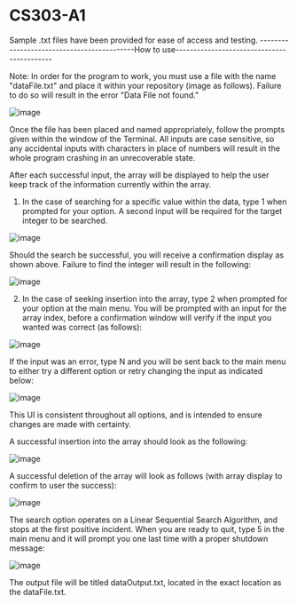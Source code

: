 # CS303-A1

Sample .txt files have been provided for ease of access and testing.
-------------------------------------------How to use-------------------------------------------

Note: In order for the program to work, you must use a file with the name "dataFile.txt" and place it within your repository (image as follows). Failure to do so will result in the error "Data File not found." 

![image](https://user-images.githubusercontent.com/24641567/235332998-0320bb0e-b9a5-43ee-a12e-b3b6b0ae5ce3.png)

Once the file has been placed and named appropriately, follow the prompts given within the window of the Terminal.
All inputs are case sensitive, so any accidental inputs with characters in place of numbers will result in the whole program crashing in an unrecoverable state.

After each successful input, the array will be displayed to help the user keep track of the information currently within the array.

1. In the case of searching for a specific value within the data, type 1 when prompted for your option. A second input will be required for the target integer to be searched.

![image](https://user-images.githubusercontent.com/24641567/235333188-a41ce298-625c-4da7-8c46-6ebc508127a8.png)

Should the search be successful, you will receive a confirmation display as shown above. Failure to find the integer will result in the following:

![image](https://user-images.githubusercontent.com/24641567/235333218-022adf1a-e29f-4c7c-b45a-736d9d5b5696.png)

2. In the case of seeking insertion into the array, type 2 when prompted for your option at the main menu. You will be prompted with an input for the array index, before a confirmation window will verify if the input you wanted was correct (as follows):

![image](https://user-images.githubusercontent.com/24641567/235333274-2d9ee2c4-be2c-4874-93a9-813ed87523cf.png)

If the input was an error, type N and you will be sent back to the main menu to either try a different option or retry changing the input as indicated below:

![image](https://user-images.githubusercontent.com/24641567/235334260-242306ab-b340-4d3f-a592-973481230a9a.png)

This UI is consistent throughout all options, and is intended to ensure changes are made with certainty.

A successful insertion into the array should look as the following:

![image](https://user-images.githubusercontent.com/24641567/235334363-2bdec31b-31ef-4c71-b0fb-3d536bf76f50.png)

A successful deletion of the array will look as follows (with array display to confirm to user the success):

![image](https://user-images.githubusercontent.com/24641567/235334396-780cd6ab-a5e7-4670-8f4f-4eb495c34689.png)

The search option operates on a Linear Sequential Search Algorithm, and stops at the first positive incident.
When you are ready to quit, type 5 in the main menu and it will prompt you one last time with a proper shutdown message:

![image](https://user-images.githubusercontent.com/24641567/235334703-d6a5b756-3a2e-4e2d-8b09-a032aa73dc52.png)

The output file will be titled dataOutput.txt, located in the exact location as the dataFile.txt.
